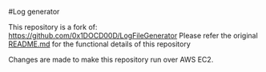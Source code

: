 #Log generator

This repository is a fork of: https://github.com/0x1DOCD00D/LogFileGenerator
Please refer the original [README.md](https://github.com/0x1DOCD00D/LogFileGenerator/blob/main/README.md) for the functional details of this repository

Changes are made to make this repository run over AWS EC2.

